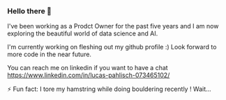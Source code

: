 ### Hello there 👋

<!--
**pahlisch/pahlisch** is a ✨ _special_ ✨ repository because its `README.md` (this file) appears on your GitHub profile.

Here are some ideas to get you started:

- 🔭 I’m currently working on ...
- 🌱 I’m currently learning ...
- 👯 I’m looking to collaborate on ...
- 🤔 I’m looking for help with ...
- 💬 Ask me about ...
- 📫 How to reach me: ...
- 😄 Pronouns: ...
- ⚡ Fun fact: ...
-->

I've been working as a Prodct Owner for the past five years and I am now exploring the beautiful world of data science and AI.

I'm currently working on fleshing out my github profile :) Look forward to more code in the near future.

You can reach me on linkedin if you want to have a chat https://www.linkedin.com/in/lucas-pahlisch-073465102/

⚡ Fun fact: I tore my hamstring while doing bouldering recently ! Wait...
